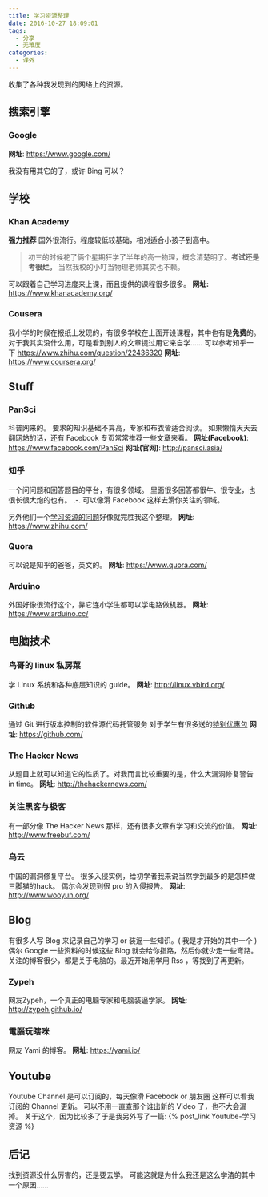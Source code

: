 ```yaml
---
title: 学习资源整理
date: 2016-10-27 18:09:01
tags:
  - 分享
  - 无难度
categories:
  - 课外
---
```


收集了各种我发现到的网络上的资源。
<!-- more -->

## 搜索引擎
### Google
**网址**: <https://www.google.com/>

我没有用其它的了，或许 Bing 可以？


## 学校
### Khan Academy
**强力推荐**
国外很流行。程度较低较基础，相对适合小孩子到高中。
>初三的时候花了俩个星期狂学了半年的高一物理，概念清楚明了。**考试还是考很烂。**
>当然我校的小叮当物理老师其实也不赖。

可以跟着自己学习进度来上课，而且提供的课程很多很多。
**网址:** <https://www.khanacademy.org/>

### Cousera
我小学的时候在报纸上发现的，有很多学校在上面开设课程，其中也有是**免费**的。
对于我其实没什么用，可是看到别人的文章提过用它来自学……
可以参考知乎一下 https://www.zhihu.com/question/22436320
**网址**: <https://www.coursera.org/>


## Stuff
### PanSci
科普网来的。
要求的知识基础不算高，专家和布衣皆适合阅读。
如果懒惰天天去翻网站的话，还有 Facebook 专页常常推荐一些文章来看。
**网址(Facebook)**: <https://www.facebook.com/PanSci>
**网址(官网)**: <http://pansci.asia/>

### 知乎
一个问问题和回答题目的平台，有很多领域。
里面很多回答都很牛、很专业，也很长很大炮的也有。 .-.
可以像滑 Facebook 这样去滑你关注的领域。

另外他们一个[学习资源的问题](https://www.zhihu.com/question/19942068)好像就完胜我这个整理。
**网址**: <https://www.zhihu.com/>

### Quora
可以说是知乎的爸爸，英文的。
**网址**: <https://www.quora.com/>

### Arduino
外国好像很流行这个，靠它连小学生都可以学电路做机器。
**网址**: <https://www.arduino.cc/>

## 电脑技术
### 鸟哥的 linux 私房菜
学 Linux 系统和各种底层知识的 guide。
**网址**: <http://linux.vbird.org/>

### Github
通过 Git 进行版本控制的软件源代码托管服务
对于学生有很多送的[特别优惠包](https://education.github.com/>)
**网址**: <https://github.com/>

### The Hacker News
从题目上就可以知道它的性质了。对我而言比较重要的是，什么大漏洞修复警告 in time。
**网址**: <http://thehackernews.com/>

### 关注黑客与极客
有一部分像 The Hacker News 那样，还有很多文章有学习和交流的价值。
**网址**: <http://www.freebuf.com/>

### 乌云
中国的漏洞修复平台。
很多入侵实例，给初学者我来说当然学到最多的是怎样做三脚猫的hack。
偶尔会发现到很 pro 的入侵报告。
**网址**: <http://www.wooyun.org/>


## Blog
有很多人写 Blog 来记录自己的学习 or 装逼一些知识。( 我是才开始的其中一个 )
偶尔 Google 一些资料的时候这些 Blog 就会给你指路，然后你就少走一些弯路。
关注的博客很少，都是关于电脑的。最近开始用学用 Rss ，等找到了再更新。

### Zypeh
网友Zypeh，一个真正的电脑专家和电脑装逼学家。
**网址**: <http://zypeh.github.io/>

### 電腦玩瞎咪
网友 Yami 的博客。
**网址**: <https://yami.io/>


## Youtube
Youtube Channel 是可以订阅的，每天像滑 Facebook or 朋友圈 这样可以看我订阅的 Channel 更新。
可以不用一直查那个谁出新的 Video 了，也不大会漏掉。
关于这个，因为比较多了于是我另外写了一篇: {% post_link  Youtube-学习资源 %}


## 后记
找到资源没什么厉害的，还是要去学。
可能这就是为什么我还是这么学渣的其中一个原因……
